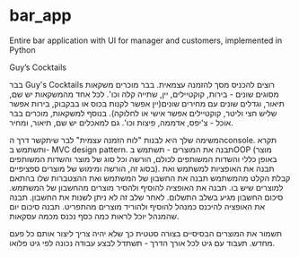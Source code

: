 # bar_app
Entire bar application with UI for manager and customers, implemented in Python

Guy’s Cocktails 

בבר Guy's Cocktails  רוצים להכניס מסך להזמנה עצמאית. 
בבר מוכרים משקאות מסוגים שונים - בירות, קוקטיילים, יין, שתייה קלה וכו'. 
לכל אחד מהמשקאות יש שם, תיאור, וגדלים שונים עם מחירים שונים(יין אפשר לקנות בכוס או בבקבוק, בירות אפשר שליש חצי וליטר, קוקטיילים אפשר אישי או לחלוקה). 
בנוסף למשקאות, מוכרים בבר אוכל - צ'יפס, אדממה, פיצות וכו'.
גם למאכלים יש שם, תיאור, ומחיר. 

המשימה שלך היא לבנות "לוח הזמנה עצמית" לבר שיתקשר דרך הconsole.
תקרא ותשתמש ב- MVC design pattern.
תבנה את המוצרים - תשתמש בOOP (מוצר באופן כללי והשדות המשותפים לכולם, הורשה וכל סוג של מוצר והשדות המשותפים בסוג זה, הורשה ומימוש של מוצרים ספציפיים). 
תבנה את האופציות למשתמש ואת קבלת הקלט מהמשתמש
תבנה את החשבון של המשתמש ואת ההצטברות שלו בהתאם למוצרים שיש בו. 
תבנה את האופציה להוסיף ולהסיר מוצרים מהחשבון של המשתמש. 
סיכום החשבון מגיע בשלב התשלום. לאחר שלב זה לא ניתן לשנות את החשבון. 
תבנה את האופציה להיכנס כמנהל להוסיף ולהוריד מוצרים מהתפריט. 
תבנה סיכום יום שהמנהל יוכל לראות כמה כסף נכנס מכמה עסקאות. 

תשמור את המוצרים הבסיסיים בצורה סטטית כך שלא יהיה צריך ליצור אותם כל פעם מחדש. 
תעבוד עם גיט לכל אורך הדרך - תשתדל לבצע עבודה נכונה לפי גיט פלואו.

